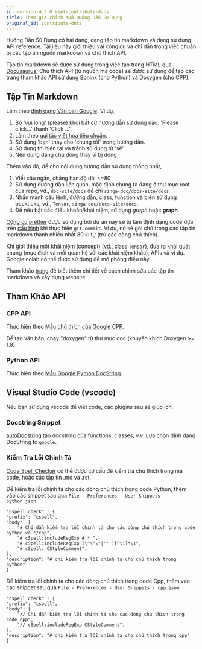 ```yaml
---
id: version-4.3.0_Viet-contribute-docs
title: Tham gia chỉnh sửa Hướng Dẫn Sử Dụng
original_id: contribute-docs
---
```


<!-- Licensed to the Apache Software Foundation (ASF) under one or more contributor license agreements.  See the NOTICE file distributed with this work for additional information regarding copyright ownership.  The ASF licenses this file to you under the Apache License, Version 2.0 (the "License"); you may not use this file except in compliance with the License.  You may obtain a copy of the License at http://www.apache.org/licenses/LICENSE-2.0 Unless required by applicable law or agreed to in writing, software distributed under the License is distributed on an "AS IS" BASIS, WITHOUT WARRANTIES OR CONDITIONS OF ANY KIND, either express or implied.  See the License for the specific language governing permissions and limitations under the License. -->

Hướng Dẫn Sử Dụng có hai dạng, dạng tập tin markdown và dạng sử dụng API
reference. Tài liệu này giới thiệu vài công cụ và chỉ dẫn trong việc chuẩn bị
các tập tin nguồn markdown và chú thích API.

Tập tin markdown sẽ được sử dụng trong việc tạo trang HTML qua
[Docusaurus](https://docusaurus.io/); Chú thích API (từ nguồn mã code) sẽ được
sử dụng để tạo các trang tham khảo API sử dụng Sphinx (cho Python) và Doxygen
(cho CPP).

## Tập Tin Markdown

Làm theo [định dạng Văn bản Google](https://developers.google.com/style). Ví dụ,

1. Bỏ 'vui lòng' (please) khỏi bất cứ hướng dẫn sử dụng nào. 'Please click...'
   thành 'Click ...'.
2. Làm theo
   [qui tắc viết hoa tiêu chuẩn](https://owl.purdue.edu/owl/general_writing/mechanics/help_with_capitals.html).
3. Sử dụng 'bạn' thay cho 'chúng tôi' trong hướng dẫn.
4. Sử dụng thì hiện tại và tránh sử dụng từ 'sẽ'
5. Nên dùng dạng chủ động thay vì bị động

Thêm vào đó, để cho nội dung hướng dẫn sủ dụng thống nhất,

1. Viết câu ngắn, chẳng hạn độ dài <=80
2. Sử dụng đường dẫn liên quan, mặc định chúng ta đang ở thư mục root của repo,
   vd., `doc-site/docs` để chỉ `singa-doc/docs-site/docs`
3. Nhấn mạnh câu lệnh, đường dẫn, class, function và biến sử dụng backticks,
   vd., `Tensor`, `singa-doc/docs-site/docs`.
4. Để nêu bật các điều khoản/khái niệm, sử dụng _graph_ hoặc **graph**

[Cộng cụ prettier](https://prettier.io/) được sử dụng bởi dự án này sẽ tự làm
định dạng code dựa trên
[cấu hình](https://github.com/apache/singa-doc/blob/master/docs-site/.prettierrc)
khi thực hiện `git commit`. Ví dụ, nó sẽ gói chữ trong các tập tin markdown
thành nhiều nhất 80 kí tự (trừ các dòng chú thích).

Khi giới thiệu một khái niệm (concept) (vd., class `Tensor`), đưa ra khái quát
chung (mục đích và mối quan hệ với các khái niệm khác), APIs và ví dụ. Google
colab có thể được sử dụng để mô phỏng điều này.

Tham khảo [trang](https://github.com/apache/singa-doc/tree/master/docs-site) để
biết thêm chi tiết về cách chỉnh sửa các tập tin markdown và xây dựng website.

## Tham Khảo API

### CPP API

Thực hiện theo
[Mẫu chú thích của Google CPP](https://google.github.io/styleguide/cppguide.html#Comments).

Để tạo văn bản, chạy "doxygen" từ thư mục doc (khuyến khích Doxygen >= 1.8)

### Python API

Thực hiện theo
[Mẫu Google Python DocString](http://google.github.io/styleguide/pyguide.html#38-comments-and-docstrings).

## Visual Studio Code (vscode)

Nếu bạn sử dụng vscode để viết code, các plugins sau sẽ giúp ích.

### Docstring Snippet

[autoDocstring](https://marketplace.visualstudio.com/items?itemName=njpwerner.autodocstring)
tạo docstring của functions, classes, v.v. Lựa chọn định dạng DocString to
`google`.

### Kiểm Tra Lỗi Chính Tả

[Code Spell Checker](https://marketplace.visualstudio.com/items?itemName=streetsidesoftware.code-spell-checker)
có thể được cơ cấu để kiểm tra chú thích trong mã code, hoặc các tập tin .md và
.rst.

Để kiểm tra lỗi chính tả cho các dòng chú thích trong code Python, thêm vào các
snippet sau qua `File - Preferences - User Snippets - python.json`

    "cspell check" : {
    "prefix": "cspell",
    "body": [
        "# Chỉ dẫn kiểm tra lỗi chính tả cho các dòng chú thích trong code python và c/cpp",
        "# cSpell:includeRegExp #.* ",
        "# cSpell:includeRegExp (\"\"\"|''')[^\1]*\1",
        "# cSpell: CStyleComment",
    ],
    "description": "# chỉ kiểm tra lỗi chính tả cho chú thích trong python"
    }

Để kiểm tra lỗi chính tả cho các dòng chú thích trong code Cpp, thêm vào các
snippet sau qua `File - Preferences - User Snippets - cpp.json`

    "cspell check" : {
    "prefix": "cspell",
    "body": [
        "// Chỉ dẫn kiểm tra lỗi chính tả cho các dòng chú thích trong code cpp",
        "// cSpell:includeRegExp CStyleComment",
    ],
    "description": "# chỉ kiểm tra lỗi chính tả cho chú thích trong cpp"
    }
